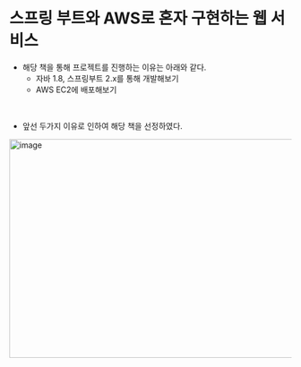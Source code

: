 # 스프링 부트와 AWS로 혼자 구현하는 웹 서비스
- 해당 책을 통해 프로젝트를 진행하는 이유는 아래와 같다.
  - 자바 1.8, 스프링부트 2.x를 통해 개발해보기
  - AWS EC2에 배포해보기
<br>

- 앞선 두가지 이유로 인하여 해당 책을 선정하였다.

<img width="759" height="391" alt="image" src="https://github.com/user-attachments/assets/a051a673-9650-4518-b842-a74d5d7e7f20" />
